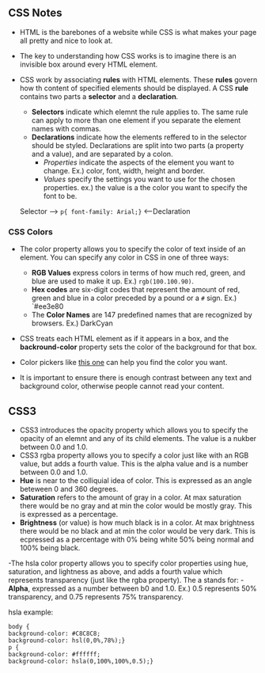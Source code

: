 ## CSS Notes

- HTML is the barebones of a website while CSS is what makes your page all pretty and nice to look at.
- The key to understanding how CSS works is to imagine there is an invisible box around every HTML element.
- CSS work by associating **rules** with HTML elements. These **rules** govern how th content of specified elements should be displayed. A CSS **rule** contains two parts a **selector** and a **declaration**.
    - **Selectors** indicate which elemnt the rule applies to. The same rule can apply to more than one element if you separate the element names with commas.
    - **Declarations** indicate how the elements reffered to in the selector should be styled. Declarations are split into two parts (a property and a value), and are separated by a colon.
        - *Properties* indicate the aspects of the element you want to change. Ex.) color, font, width, height and border.
        - *Values* specify the settings you want to use for the chosen properties. ex.) the value is a the color you want to specify the font to be.
  
   Selector --> `p{
                   font-family: Arial;}` <--Declaration
    
### CSS Colors

- The color property allows you to specify the color of text inside of an element. You can specify any color in CSS in one of three ways:
    - **RGB Values** express colors in terms of how much red, green, and blue are used to make it up. Ex.) `rgb(100.100.90)`.
    - **Hex codes** are six-digit codes that represent the amount of red, green and blue in a color preceded by a pound or a `#` sign. Ex.) `#ee3e80
    - The **Color Names** are 147 predefined names that are recognized by browsers. Ex.) DarkCyan

- CSS treats each HTML element as if it appears in a box, and the **backround-color** property sets the color of the background for that box.

- Color pickers like [this one](https://color.adobe.com/create/color-wheel) can help you find the color you want.

- It is important to ensure there is enough contrast between any text and background color, otherwise people cannot read your content.

## CSS3

- CSS3 introduces the opacity property which allows you to specify the opacity of an elemnt and any of its child elements. The value is a nukber between 0.0 and 1.0.
- CSS3 rgba property allows you to specify a color just like with an RGB value, but adds a fourth value. This is the alpha value and is a number between 0.0 and 1.0.
- **Hue** is near to the colliquial idea of color. This is expressed as an angle beteween 0 and 360 degrees.
- **Saturation** refers to the amount of gray in a color. At max saturation there would be no gray and at min the color would be mostly gray. This is expressed as a percentage.
- **Brightness** (or value) is how much black is in a color. At max brightness there would be no black and at min the color would be very dark. This is ecpressed as a percentage with 0% being white 50% being normal and 100% being black.

-The hsla color property allows you to specify color properties using hue, saturation, and lightness as above, and adds a fourth value which represents transparency (just like the rgba property). The a stands for:
    - **Alpha**, expressed as a number between b0 and 1.0. Ex.) 0.5 represents 50% transparency, and 0.75 represents 75% transparency.

hsla example:
```
body {
background-color: #C8C8C8;
background-color: hsl(0,0%,78%);}
p {
background-color: #ffffff;
background-color: hsla(0,100%,100%,0.5);}
```

